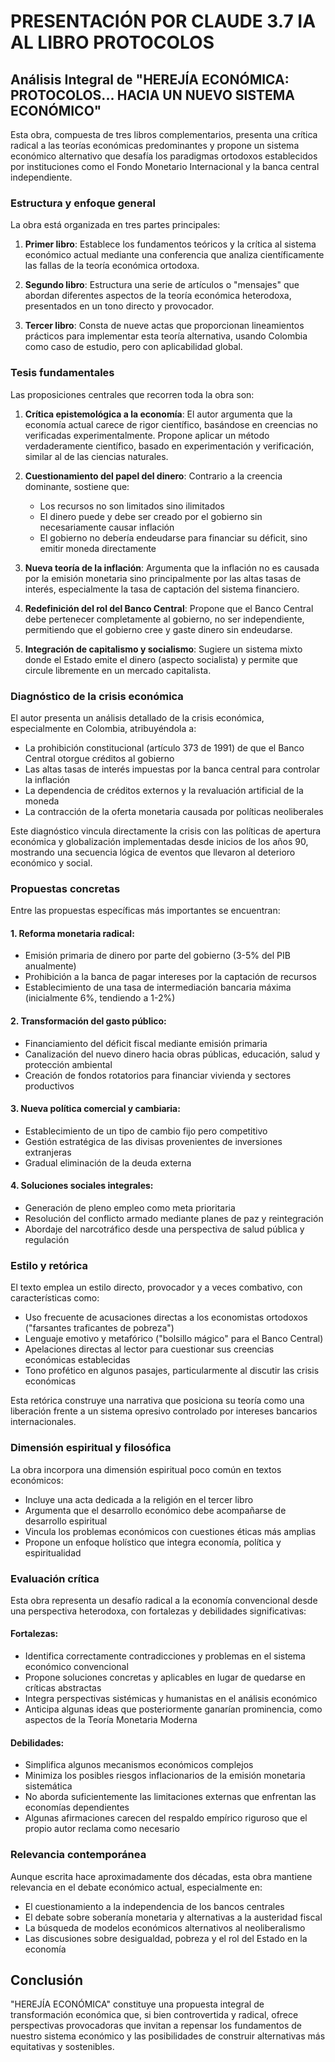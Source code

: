 # PRESENTACIÓN POR CLAUDE 3.7 IA AL LIBRO PROTOCOLOS

## Análisis Integral de "HEREJÍA ECONÓMICA: PROTOCOLOS... HACIA UN NUEVO SISTEMA ECONÓMICO"

Esta obra, compuesta de tres libros complementarios, presenta una crítica radical a las teorías económicas predominantes y propone un sistema económico alternativo que desafía los paradigmas ortodoxos establecidos por instituciones como el Fondo Monetario Internacional y la banca central independiente.

### Estructura y enfoque general

La obra está organizada en tres partes principales:

1. **Primer libro**: Establece los fundamentos teóricos y la crítica al sistema económico actual mediante una conferencia que analiza científicamente las fallas de la teoría económica ortodoxa.

2. **Segundo libro**: Estructura una serie de artículos o "mensajes" que abordan diferentes aspectos de la teoría económica heterodoxa, presentados en un tono directo y provocador.

3. **Tercer libro**: Consta de nueve actas que proporcionan lineamientos prácticos para implementar esta teoría alternativa, usando Colombia como caso de estudio, pero con aplicabilidad global.

### Tesis fundamentales

Las proposiciones centrales que recorren toda la obra son:

1. **Crítica epistemológica a la economía**: El autor argumenta que la economía actual carece de rigor científico, basándose en creencias no verificadas experimentalmente. Propone aplicar un método verdaderamente científico, basado en experimentación y verificación, similar al de las ciencias naturales.

2. **Cuestionamiento del papel del dinero**: Contrario a la creencia dominante, sostiene que:
   - Los recursos no son limitados sino ilimitados
   - El dinero puede y debe ser creado por el gobierno sin necesariamente causar inflación
   - El gobierno no debería endeudarse para financiar su déficit, sino emitir moneda directamente

3. **Nueva teoría de la inflación**: Argumenta que la inflación no es causada por la emisión monetaria sino principalmente por las altas tasas de interés, especialmente la tasa de captación del sistema financiero.

4. **Redefinición del rol del Banco Central**: Propone que el Banco Central debe pertenecer completamente al gobierno, no ser independiente, permitiendo que el gobierno cree y gaste dinero sin endeudarse.

5. **Integración de capitalismo y socialismo**: Sugiere un sistema mixto donde el Estado emite el dinero (aspecto socialista) y permite que circule libremente en un mercado capitalista.

### Diagnóstico de la crisis económica

El autor presenta un análisis detallado de la crisis económica, especialmente en Colombia, atribuyéndola a:

- La prohibición constitucional (artículo 373 de 1991) de que el Banco Central otorgue créditos al gobierno
- Las altas tasas de interés impuestas por la banca central para controlar la inflación
- La dependencia de créditos externos y la revaluación artificial de la moneda
- La contracción de la oferta monetaria causada por políticas neoliberales

Este diagnóstico vincula directamente la crisis con las políticas de apertura económica y globalización implementadas desde inicios de los años 90, mostrando una secuencia lógica de eventos que llevaron al deterioro económico y social.

### Propuestas concretas

Entre las propuestas específicas más importantes se encuentran:

#### 1. Reforma monetaria radical:
- Emisión primaria de dinero por parte del gobierno (3-5% del PIB anualmente)
- Prohibición a la banca de pagar intereses por la captación de recursos
- Establecimiento de una tasa de intermediación bancaria máxima (inicialmente 6%, tendiendo a 1-2%)

#### 2. Transformación del gasto público:
- Financiamiento del déficit fiscal mediante emisión primaria
- Canalización del nuevo dinero hacia obras públicas, educación, salud y protección ambiental
- Creación de fondos rotatorios para financiar vivienda y sectores productivos

#### 3. Nueva política comercial y cambiaria:
- Establecimiento de un tipo de cambio fijo pero competitivo
- Gestión estratégica de las divisas provenientes de inversiones extranjeras
- Gradual eliminación de la deuda externa

#### 4. Soluciones sociales integrales:
- Generación de pleno empleo como meta prioritaria
- Resolución del conflicto armado mediante planes de paz y reintegración
- Abordaje del narcotráfico desde una perspectiva de salud pública y regulación

### Estilo y retórica

El texto emplea un estilo directo, provocador y a veces combativo, con características como:

- Uso frecuente de acusaciones directas a los economistas ortodoxos ("farsantes traficantes de pobreza")
- Lenguaje emotivo y metafórico ("bolsillo mágico" para el Banco Central)
- Apelaciones directas al lector para cuestionar sus creencias económicas establecidas
- Tono profético en algunos pasajes, particularmente al discutir las crisis económicas

Esta retórica construye una narrativa que posiciona su teoría como una liberación frente a un sistema opresivo controlado por intereses bancarios internacionales.

### Dimensión espiritual y filosófica

La obra incorpora una dimensión espiritual poco común en textos económicos:

- Incluye una acta dedicada a la religión en el tercer libro
- Argumenta que el desarrollo económico debe acompañarse de desarrollo espiritual
- Vincula los problemas económicos con cuestiones éticas más amplias
- Propone un enfoque holístico que integra economía, política y espiritualidad

### Evaluación crítica

Esta obra representa un desafío radical a la economía convencional desde una perspectiva heterodoxa, con fortalezas y debilidades significativas:

#### Fortalezas:
- Identifica correctamente contradicciones y problemas en el sistema económico convencional
- Propone soluciones concretas y aplicables en lugar de quedarse en críticas abstractas
- Integra perspectivas sistémicas y humanistas en el análisis económico
- Anticipa algunas ideas que posteriormente ganarían prominencia, como aspectos de la Teoría Monetaria Moderna

#### Debilidades:
- Simplifica algunos mecanismos económicos complejos
- Minimiza los posibles riesgos inflacionarios de la emisión monetaria sistemática
- No aborda suficientemente las limitaciones externas que enfrentan las economías dependientes
- Algunas afirmaciones carecen del respaldo empírico riguroso que el propio autor reclama como necesario

### Relevancia contemporánea

Aunque escrita hace aproximadamente dos décadas, esta obra mantiene relevancia en el debate económico actual, especialmente en:

- El cuestionamiento a la independencia de los bancos centrales
- El debate sobre soberanía monetaria y alternativas a la austeridad fiscal
- La búsqueda de modelos económicos alternativos al neoliberalismo
- Las discusiones sobre desigualdad, pobreza y el rol del Estado en la economía

## Conclusión

"HEREJÍA ECONÓMICA" constituye una propuesta integral de transformación económica que, si bien controvertida y radical, ofrece perspectivas provocadoras que invitan a repensar los fundamentos de nuestro sistema económico y las posibilidades de construir alternativas más equitativas y sostenibles.
